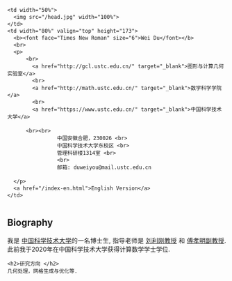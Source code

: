 <html xmlns="http://www.w3.org/1999/xhtml" xml:lang="en" slick-uniqueid="3">
<head>
<meta http-equiv="Content-Type" content="text/html; charset=UTF-8">
<meta name="keywords" content="杜伟, 中国科学技术大学"> 
<meta name="description" content="杜伟&#39;s home page">
<link rel="stylesheet" href="./Homepage_files/style/jemdoc.css" type="text/css">
<style type="text/css">
</style>
<title>杜伟 - Homepage</title>
<link rel="shortcut icon" href="./head.jpg" >
<!--link rel="shortcut icon" type="image/gif" href="./Homepage_files/img/animated_favicon1.gif" -->
</head>


<body>
<div id="layout-content" style="margin-top:25px">

<table  border="0"  width="100%"> <tbody>
  <tr>
    
    <td width="50%">
      <img src="/head.jpg" width="100%">
    </td>
    <td width="80%" valign="top" height="173">
      <b><font face="Times New Roman" size="6">Wei Du</font></b>
      <br> 
      <p>       
          <br>
			<a href="http://gcl.ustc.edu.cn/" target="_blank">图形与计算几何实验室</a>
			<br>
			<a href="http://math.ustc.edu.cn/" target="_blank">数学科学学院 </a>
			<br>
			<a href="https://www.ustc.edu.cn/" target="_blank">中国科学技术大学</a>

          <br><br>
					中国安徽合肥，230026 <br>
					中国科学技术大学东校区 <br>
					管理科研楼1314室 <br>
					<br>
					邮箱: duweiyou@mail.ustc.edu.cn

      </p>
      <a href="/index-en.html">English Version</a>
    </td>
    
  </tr>
</tbody> </table>


<table  border="0" width="100%"> <tbody>
  <tr>
    <h2>Biography</h2>
    <p style="text-align:justify;">
      我是 <a href="http://en.ustc.edu.cn/" target="_blank">中国科学技术大学</a>的一名博士生,
      指导老师是 <a href="http://staff.ustc.edu.cn/~lgliu">刘利刚教授</a> 和 <a href="http://staff.ustc.edu.cn/~fuxm">傅孝明副教授</a>.
	此前我于2020年在中国科学技术大学获得计算数学学士学位.
    </p>
  </tr>
 
    <h2>研究方向 </h2>
    几何处理，网格生成与优化等.
</tbody></table>

